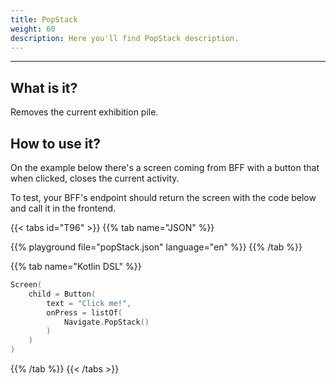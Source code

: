 ```yaml
---
title: PopStack
weight: 60
description: Here you'll find PopStack description.
---
```


---

## What is it?

Removes the current exhibition pile. 

## How to use it?

On the example below there's a screen coming from BFF with a button that when clicked, closes the current activity. 

To test, your BFF's endpoint should return the screen with the code below and call it in the frontend. 

{{< tabs id="T96" >}}
{{% tab name="JSON" %}}
<!-- json-playground:popStack.json
{
  "_beagleComponent_" : "beagle:screenComponent",
  "child" : {
    "_beagleComponent_" : "beagle:button",
    "text" : "Click me!",
    "onPress" : [ {
      "_beagleAction_" : "beagle:popStack"
    } ]
  }
}
-->
{{% playground file="popStack.json" language="en" %}}
{{% /tab %}}

{{% tab name="Kotlin DSL" %}}
```kotlin
Screen(
    child = Button(
        text = "Click me!",
        onPress = listOf(
            Navigate.PopStack()
        )
    )
)
```
{{% /tab %}}
{{< /tabs >}}
